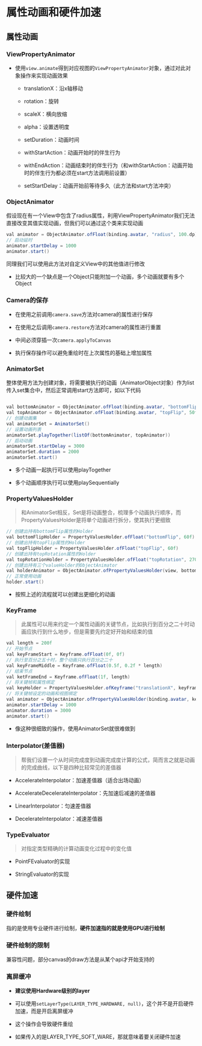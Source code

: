 # 属性动画和硬件加速

## 属性动画

### ViewPropertyAnimator

- 使用``view.animate``得到对应视图的``ViewPropertyAnimator``对象，通过对此对象操作来实现动画效果

  - translationX：沿x轴移动

  - rotation：旋转

  - scaleX：横向放缩

  - alpha：设置透明度

  - setDuration：动画时间

  - withStartAction：动画开始时的伴生行为

  - withEndAction：动画结束时的伴生行为（和withStartAction：动画开始时的伴生行为都必须在start方法调用前设置）

  - setStartDelay：动画开始前等待多久（此方法和start方法冲突）

### ObjectAnimator

假设现在有一个View中包含了radius属性，利用ViewPropertyAnimator我们无法直接改变其值实现动画，但我们可以通过这个类来实现动画

``` Java
val animator = ObjectAnimator.ofFloat(binding.avatar, "radius", 100.dp)
// 启动延时
animator.startDelay = 1000
animator.start()
```

同理我们可以使用此方法对自定义View中的其他值进行修改

- 比较大的一个缺点是一个Object只能附加一个动画，多个动画就要有多个Object

### Camera的保存

- 在使用之前调用```camera.save```方法对camera的属性进行保存

- 在使用之后调用```camera.restore```方法对camera的属性进行重置

- 中间必须穿插一次```camera.applyToCanvas```

- 执行保存操作可以避免重绘时在上次属性的基础上增加属性

### AnimatorSet

整体使用方法为创建对象，将需要被执行的动画（AnimatorObject对象）作为list传入set集合中，然后正常调用start方法即可，如以下代码

```Java

val bottomAnimator = ObjectAnimator.ofFloat(binding.avatar, "bottomFlip", 50f)
val topAnimator = ObjectAnimator.ofFloat(binding.avatar, "topFlip", 50f)
// 创建动画集
val animatorSet = AnimatorSet()
// 设置动画列表
animatorSet.playTogether(listOf(bottomAnimator, topAnimator))
// 启动动画
animatorSet.startDelay = 3000
animatorSet.duration = 2000
animatorSet.start()

```

- 多个动画一起执行可以使用playTogether

- 多个动画顺序执行可以使用playSequentially

### PropertyValuesHolder

> 和AnimatorSet相反，Set是将动画整合，梳理多个动画执行顺序，而PropertyValuesHolder是将单个动画进行拆分，使其执行更细致

```Java
// 创建出持有bottomFlip属性的Holder
val bottomFlipHolder = PropertyValuesHolder.ofFloat("bottomFlip", 60f)
// 创建出持有topFlip属性的Holder
val topFlipHolder = PropertyValuesHolder.ofFloat("topFlip", 60f)
// 创建出持有topRotation属性的Holder
val topRotationHolder = PropertyValuesHolder.ofFloat("topRotation", 270f)
// 创建出持有三个valueHolder的ObjectAnimator
val holderAnimator = ObjectAnimator.ofPropertyValuesHolder(view, bottomFlipHolder, topFlipHolder, topRotationHolder)
// 正常使用动画
holder.start()

```

- 按照上述的流程就可以创建出更细化的动画

### KeyFrame

> 此属性可以用来约定一个属性动画的关键节点，比如执行到百分之二十时动画应执行到什么地步，但是需要先约定好开始和结束的值

```Java
val length = 200f
// 开始节点
val keyFrameStart = Keyframe.ofFloat(0f, 0f)
// 执行至百分之五十时，整个动画只执行百分之二十
val keyFrameMiddle = Keyframe.ofFloat(0.5f, 0.2f * length)
// 结束节点
val ketFrameEnd = Keyframe.ofFloat(1f, length)
// 将关键帧和属性绑定
val keyHolder = PropertyValuesHolder.ofKeyframe("translationX", keyFrameStart, keyFrameMiddle, ketFrameEnd)
// 将关键帧设定的动画和视图绑定
val animator = ObjectAnimator.ofPropertyValuesHolder(binding.avatar, keyHolder)
animator.startDelay = 1000
animator.duration = 3000
animator.start()
```

- 像这种很细致的操作，使用AnimatorSet就很难做到

### Interpolator(差值器)

> 帮我们设置一个从时间完成度到动画完成度计算的公式，简而言之就是动画的完成曲线，以下是四种比较常见的差值器

- AccelerateInterpolator：加速差值器（适合出场动画）

- AccelerateDecelerateInterpolator：先加速后减速的差值器

- LinearInterpolator：匀速差值器

- DecelerateInterpolator：减速差值器

### TypeEvaluator

> 对指定类型精确的计算动画变化过程中的变化值

- PointFEvaluator的实现

- StringEvaluator的实现

## 硬件加速

### 硬件绘制

指的是使用专业硬件进行绘制，**硬件加速指的就是使用GPU进行绘制**

### 硬件绘制的限制

兼容性问题，部分canvas的draw方法是从某个api才开始支持的

### 离屏缓冲

- **建议使用Hardware级别的layer**

- 可以使用```setLayerType(LAYER_TYPE_HARDWARE, null)```，这个并不是开启硬件加速，而是开启离屏缓冲

- 这个操作会导致硬件重绘

- 如果传入的是LAYER_TYPE_SOFT_WARE，那就意味着要关闭硬件加速
